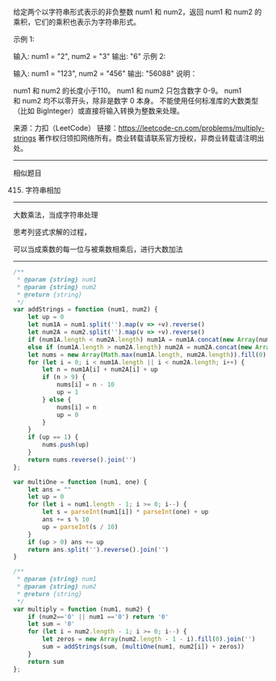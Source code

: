 给定两个以字符串形式表示的非负整数 num1 和 num2，返回 num1 和 num2 的乘积，它们的乘积也表示为字符串形式。

示例 1:

输入: num1 = "2", num2 = "3"
输出: "6"
示例 2:

输入: num1 = "123", num2 = "456"
输出: "56088"
说明：

num1 和 num2 的长度小于110。
num1 和 num2 只包含数字 0-9。
num1 和 num2 均不以零开头，除非是数字 0 本身。
不能使用任何标准库的大数类型（比如 BigInteger）或直接将输入转换为整数来处理。

来源：力扣（LeetCode）
链接：https://leetcode-cn.com/problems/multiply-strings
著作权归领扣网络所有。商业转载请联系官方授权，非商业转载请注明出处。

----

相似题目

415. 字符串相加

---

大数乘法，当成字符串处理

思考列竖式求解的过程，

可以当成乘数的每一位与被乘数相乘后，进行大数加法

---

```javascript
/**
 * @param {string} num1
 * @param {string} num2
 * @return {string}
 */
var addStrings = function (num1, num2) {
    let up = 0
    let num1A = num1.split('').map(v => +v).reverse()
    let num2A = num2.split('').map(v => +v).reverse()
    if (num1A.length < num2A.length) num1A = num1A.concat(new Array(num2A.length - num1A.length).fill(0))
    else if (num1A.length > num2A.length) num2A = num2A.concat(new Array(num1A.length - num2A.length).fill(0))
    let nums = new Array(Math.max(num1A.length, num2A.length)).fill(0)
    for (let i = 0; i < num1A.length || i < num2A.length; i++) {
        let n = num1A[i] + num2A[i] + up
        if (n > 9) {
            nums[i] = n - 10
            up = 1
        } else {
            nums[i] = n
            up = 0
        }
    }
    if (up == 1) {
        nums.push(up)
    }
    return nums.reverse().join('')
};

var multiOne = function (num1, one) {
    let ans = ""
    let up = 0
    for (let i = num1.length - 1; i >= 0; i--) {
        let s = parseInt(num1[i]) * parseInt(one) + up
        ans += s % 10
        up = parseInt(s / 10)
    }
    if (up > 0) ans += up
    return ans.split('').reverse().join('')
}

/**
 * @param {string} num1
 * @param {string} num2
 * @return {string}
 */
var multiply = function (num1, num2) {
    if (num2=='0' || num1 =='0') return '0'
    let sum = '0'
    for (let i = num2.length - 1; i >= 0; i--) {
        let zeros = new Array(num2.length - 1 - i).fill(0).join('')
        sum = addStrings(sum, (multiOne(num1, num2[i]) + zeros))
    }
    return sum
};
```


